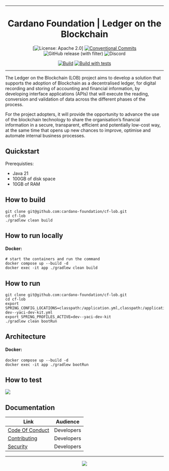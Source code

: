 <div align="center">
  <hr />
  <h1 align="center" style="border-bottom: none">Cardano Foundation | Ledger on the Blockchain</h1>

[![License: Apache 2.0](https://img.shields.io/badge/License-Apache%202.0-blue.svg)]
[![Conventional Commits](https://img.shields.io/badge/Conventional%20Commits-1.0.0-%23FE5196?logo=conventionalcommits&logoColor=white)](https://conventionalcommits.org)
![GitHub release (with filter)](https://img.shields.io/github/v/release/cardano-foundation/cf-lob)
![Discord](https://img.shields.io/discord/1022471509173882950)

[![Build](https://github.com/cardano-foundation/cf-lob/actions/workflows/build.yml/badge.svg)](https://github.com/cardano-foundation/cf-lob/actions/workflows/build.yml)
[![Build with tests](https://github.com/cardano-foundation/cf-lob/actions/workflows/build.yml/badge.svg)](https://github.com/cardano-foundation/cf-lob/actions/workflows/build-with-tests.yaml)

<hr />
</div>

The Ledger on the Blockchain (LOB) project aims to develop a solution that supports the adoption of Blockchain as a decentralised ledger, for digital recording and storing of accounting and financial information, by developing interface applications (APIs) that will execute the reading, conversion and validation of data across the different phases of the process.

For the project adopters, it will provide the opportunity to advance the use of the blockchain  technology to share the organisation’s financial information in a secure, transparent, efficient and potentially low-cost way, at the same time that opens up new chances to improve, optimise and automate internal business processes.

## Quickstart

Prerequisties:
- Java 21
- 100GB of disk space
- 10GB of RAM

## How to build

```
git clone git@github.com:cardano-foundation/cf-lob.git
cd cf-lob
./gradlew clean build
```

## How to run locally
#### Docker:
```shell
# start the containers and run the command
docker compose up --build -d
docker exec -it app ./gradlew clean build
```

## How to run

```
git clone git@github.com:cardano-foundation/cf-lob.git
cd cf-lob
export SPRING_CONFIG_LOCATIONS=classpath:/application.yml,classpath:/application-dev--yaci-dev-kit.yml
export SPRING_PROFILES_ACTIVE=dev--yaci-dev-kit
./gradlew clean bootRun
```

## Architecture
#### Docker:
```shell
docker compose up --build -d
docker exec -it app ./gradlew bootRun
```
## How to test

<img src="[https://github.com/cardano-foundation/cf-lob/LOB_-_Arch.jpg](https://github.com/cardano-foundation/cf-lob/blob/main/LOB_-_Arch.jpg)" />

## Documentation

| Link                                                                               | Audience                                                     |
|------------------------------------------------------------------------------------|--------------------------------------------------------------|
| [Code Of Conduct](https://github.com/cardano-foundation/cf-lob/CODE-OF-CONDUCT.md) | Developers                                                   |
| [Contributing](https://github.com/cardano-foundation/cf-lob/CONTRIBUTING.md)       | Developers                                                   |
| [Security](https://github.com/cardano-foundation/cf-lob/SECURITY.md)               | Developers                                                   |

<hr/>

<p align="center">
  <a href="https://github.com/cardano-foundation/cardano-wallet/blob/master/LICENSE"><img src="https://img.shields.io/github/license/cardano-foundation/cardano-wallet.svg?style=for-the-badge" /></a>
</p>
